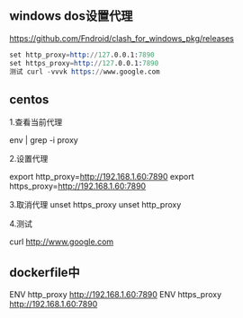 
## windows dos设置代理

https://github.com/Fndroid/clash_for_windows_pkg/releases

```s
set http_proxy=http://127.0.0.1:7890
set https_proxy=http://127.0.0.1:7890
测试 curl -vvvk https://www.google.com
```

## centos


1.查看当前代理

env | grep -i proxy

2.设置代理

export http_proxy=http://192.168.1.60:7890
export https_proxy=http://192.168.1.60:7890

3.取消代理
unset https_proxy
unset http_proxy

4.测试

curl http://www.google.com


## dockerfile中

ENV http_proxy http://192.168.1.60:7890
ENV https_proxy http://192.168.1.60:7890


